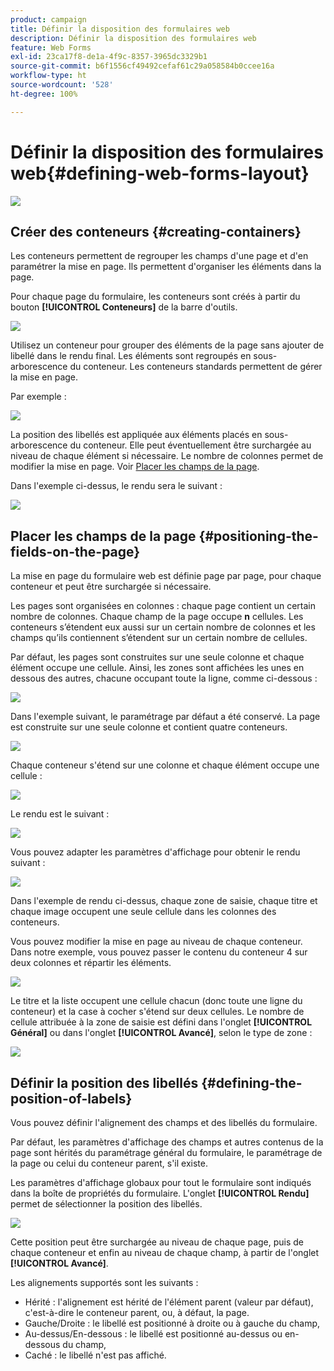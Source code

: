 ```yaml
---
product: campaign
title: Définir la disposition des formulaires web
description: Définir la disposition des formulaires web
feature: Web Forms
exl-id: 23ca17f8-de1a-4f9c-8357-3965dc3329b1
source-git-commit: b6f1556cf49492cefaf61c29a058584b0ccee16a
workflow-type: ht
source-wordcount: '528'
ht-degree: 100%

---
```


# Définir la disposition des formulaires web{#defining-web-forms-layout}

![](../../assets/common.svg)

## Créer des conteneurs {#creating-containers}

Les conteneurs permettent de regrouper les champs d&#39;une page et d&#39;en paramétrer la mise en page. Ils permettent d&#39;organiser les éléments dans la page.

Pour chaque page du formulaire, les conteneurs sont créés à partir du bouton **[!UICONTROL Conteneurs]** de la barre d&#39;outils.

![](assets/s_ncs_admin_survey_containers_add.png)

Utilisez un conteneur pour grouper des éléments de la page sans ajouter de libellé dans le rendu final. Les éléments sont regroupés en sous-arborescence du conteneur. Les conteneurs standards permettent de gérer la mise en page.

Par exemple :

![](assets/s_ncs_admin_survey_containers_std_arbo.png)

La position des libellés est appliquée aux éléments placés en sous-arborescence du conteneur. Elle peut éventuellement être surchargée au niveau de chaque élément si nécessaire. Le nombre de colonnes permet de modifier la mise en page. Voir [Placer les champs de la page](#positioning-the-fields-on-the-page).

Dans l&#39;exemple ci-dessus, le rendu sera le suivant :

![](assets/s_ncs_admin_survey_containers_std_ex.png)

## Placer les champs de la page {#positioning-the-fields-on-the-page}

La mise en page du formulaire web est définie page par page, pour chaque conteneur et peut être surchargée si nécessaire.

Les pages sont organisées en colonnes : chaque page contient un certain nombre de colonnes. Chaque champ de la page occupe **n** cellules. Les conteneurs s’étendent eux aussi sur un certain nombre de colonnes et les champs qu’ils contiennent s’étendent sur un certain nombre de cellules.

Par défaut, les pages sont construites sur une seule colonne et chaque élément occupe une cellule. Ainsi, les zones sont affichées les unes en dessous des autres, chacune occupant toute la ligne, comme ci-dessous :

![](assets/s_ncs_admin_survey_container_ex.png)

Dans l&#39;exemple suivant, le paramétrage par défaut a été conservé. La page est construite sur une seule colonne et contient quatre conteneurs.

![](assets/s_ncs_admin_survey_container_ex0.png)

Chaque conteneur s&#39;étend sur une colonne et chaque élément occupe une cellule :

![](assets/s_ncs_admin_survey_container_ex0a.png)

Le rendu est le suivant :

![](assets/s_ncs_admin_survey_container_ex0_rend.png)

Vous pouvez adapter les paramètres d&#39;affichage pour obtenir le rendu suivant :

![](assets/s_ncs_admin_survey_container_ex1_rend.png)

Dans l&#39;exemple de rendu ci-dessus, chaque zone de saisie, chaque titre et chaque image occupent une seule cellule dans les colonnes des conteneurs.

Vous pouvez modifier la mise en page au niveau de chaque conteneur. Dans notre exemple, vous pouvez passer le contenu du conteneur 4 sur deux colonnes et répartir les éléments.

![](assets/s_ncs_admin_survey_container_ex2_rend.png)

Le titre et la liste occupent une cellule chacun (donc toute une ligne du conteneur) et la case à cocher s&#39;étend sur deux cellules. Le nombre de cellule attribuée à la zone de saisie est défini dans l&#39;onglet **[!UICONTROL Général]** ou dans l&#39;onglet **[!UICONTROL Avancé]**, selon le type de zone :

![](assets/s_ncs_admin_survey_container_ex2.png)

## Définir la position des libellés {#defining-the-position-of-labels}

Vous pouvez définir l&#39;alignement des champs et des libellés du formulaire.

Par défaut, les paramètres d&#39;affichage des champs et autres contenus de la page sont hérités du paramétrage général du formulaire, le paramétrage de la page ou celui du conteneur parent, s&#39;il existe.

Les paramètres d&#39;affichage globaux pour tout le formulaire sont indiqués dans la boîte de propriétés du formulaire. L&#39;onglet **[!UICONTROL Rendu]** permet de sélectionner la position des libellés.

![](assets/s_ncs_admin_survey_label_position.png)

Cette position peut être surchargée au niveau de chaque page, puis de chaque conteneur et enfin au niveau de chaque champ, à partir de l&#39;onglet **[!UICONTROL Avancé]**.

Les alignements supportés sont les suivants :

* Hérité : l&#39;alignement est hérité de l&#39;élément parent (valeur par défaut), c&#39;est-à-dire le conteneur parent, ou, à défaut, la page.
* Gauche/Droite : le libellé est positionné à droite ou à gauche du champ,
* Au-dessus/En-dessous : le libellé est positionné au-dessus ou en-dessous du champ,
* Caché : le libellé n&#39;est pas affiché.
